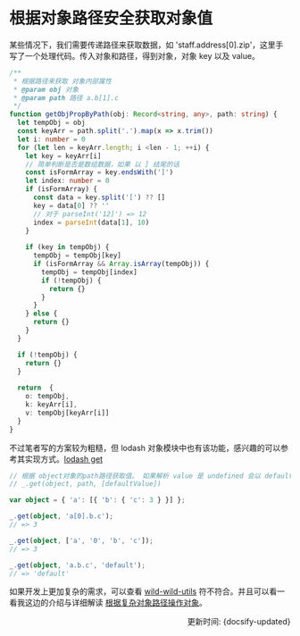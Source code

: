 # 根据对象路径安全获取对象值

某些情况下，我们需要传递路径来获取数据，如 'staff.address[0].zip'，这里手写了一个处理代码。传入对象和路径，得到对象，对象 key 以及 value。

```ts
/**
 * 根据路径来获取 对象内部属性
 * @param obj 对象
 * @param path 路径 a.b[1].c
 */
function getObjPropByPath(obj: Record<string, any>, path: string) {
  let tempObj = obj
  const keyArr = path.split('.').map(x => x.trim())
  let i: number = 0
  for (let len = keyArr.length; i <len - 1; ++i) {
    let key = keyArr[i]
    // 简单判断是否是数组数据，如果 以 ] 结尾的话
    const isFormArray = key.endsWith(']')
    let index: number = 0
    if (isFormArray) {
      const data = key.split('[') ?? []
      key = data[0] ?? ''
      // 对于 parseInt('12]') => 12
      index = parseInt(data[1], 10)
    }
    
    if (key in tempObj) {
      tempObj = tempObj[key]
      if (isFormArray && Array.isArray(tempObj)) {
        tempObj = tempObj[index]
        if (!tempObj) {
          return {}
        }
      }
    } else {
      return {}
    }
  }

  if (!tempObj) {
    return {}
  }
  
  return  {
    o: tempObj,
    k: keyArr[i],
    v: tempObj[keyArr[i]]
  }
}
```

不过笔者写的方案较为粗糙，但 lodash 对象模块中也有该功能，感兴趣的可以参考其实现方式。[lodash get](https://www.lodashjs.com/docs/lodash.get)

```ts
// 根据 object对象的path路径获取值。 如果解析 value 是 undefined 会以 defaultValue 取代。
// _.get(object, path, [defaultValue])

var object = { 'a': [{ 'b': { 'c': 3 } }] };

_.get(object, 'a[0].b.c');
// => 3

_.get(object, ['a', '0', 'b', 'c']);
// => 3

_.get(object, 'a.b.c', 'default');
// => 'default'
```

如果开发上更加复杂的需求，可以查看 [wild-wild-utils](https://github.com/ehmicky/wild-wild-utils) 符不符合。并且可以看一看我这边的介绍与详细解读 [根据复杂对象路径操作对象](./wild-wild-utils.md)。

<div style="float: right">更新时间: {docsify-updated}</div>

